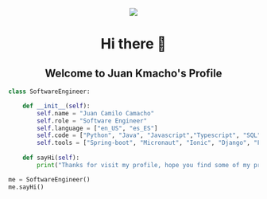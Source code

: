 <p align="center">
<a><img src="https://readme-typing-svg.herokuapp.com/?lines=Software+developer&vCenter=true&center=true&width=440&height=45&&size=28"></a>
</p>
<h1 align="center">
Hi there 👋 
</h1>
<h2 align="center">
Welcome to Juan Kmacho's Profile
</h2>

```python
class SoftwareEngineer: 

    def __init__(self):
        self.name = "Juan Camilo Camacho"
        self.role = "Software Engineer"
        self.language = ["en_US", "es_ES"]
        self.code = ["Python", "Java", "Javascript","Typescript", "SQL", "HTML", "CSS",  ]
        self.tools = ["Spring-boot", "Micronaut", "Ionic", "Django", "Flask", "React", "Redux", ]
    
    def sayHi(self):
        print("Thanks for visit my profile, hope you find some of my profile interesting.")

me = SoftwareEngineer()
me.sayHi()
```



<!--
**kmacho16/kmacho16** is a ✨ _special_ ✨ repository because its `README.md` (this file) appears on your GitHub profile.

Here are some ideas to get you started:

- 🔭 I'm currently working on ...
- 🌱 I'm currently learning ...
- 👯 I'm looking to collaborate on ...
- 🤔 I'm looking for help with ...
- 💬 Ask me about ...
- 📫 How to reach me: ...
- 😄 Pronouns: ...
- ⚡ Fun fact: ...
-->
